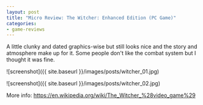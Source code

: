 ```yaml
---
layout: post
title: "Micro Review: The Witcher: Enhanced Edition (PC Game)"
categories:
- game-reviews
---
```


A little clunky and dated graphics-wise but still looks nice and the story and atmosphere make up for it. Some people don't like the combat system but I thought it was fine.


![screenshot]({{ site.baseurl }}/images/posts/witcher_01.jpg)

![screenshot]({{ site.baseurl }}/images/posts/witcher_02.jpg)


<p>More info: <a href="https://en.wikipedia.org/wiki/The_Witcher_%28video_game%29">https://en.wikipedia.org/wiki/The_Witcher_%28video_game%29</a><p>

